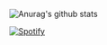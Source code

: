 ![Anurag's github stats](https://github-readme-stats.vercel.app/api?username=pattheman344&show_icons=true&theme=radical)

[![Spotify](https://patttttttttt.vercel.app/api/spotify)](https://open.spotify.com/user/patryktv198)
